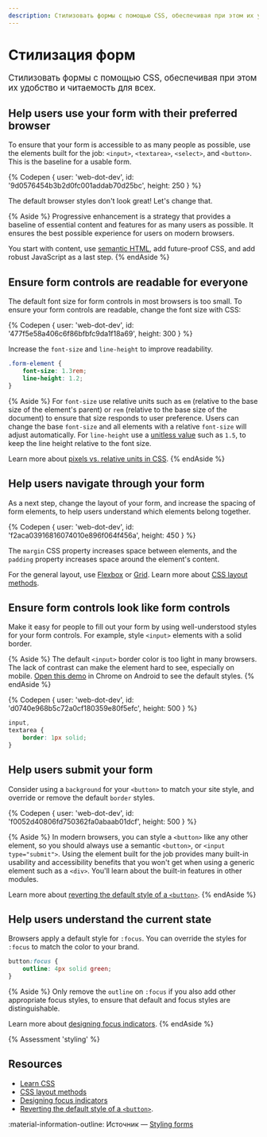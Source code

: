 ```yaml
---
description: Стилизовать формы с помощью CSS, обеспечивая при этом их удобство и читаемость для всех.
---
```


# Стилизация форм

<big>Стилизовать формы с помощью CSS, обеспечивая при этом их удобство и читаемость для всех.</big>

## Help users use your form with their preferred browser

To ensure that your form is accessible to as many people as possible, use the elements built for the job: `<input>`, `<textarea>`, `<select>`, and `<button>`. This is the baseline for a usable form.

{% Codepen {
  user: 'web-dot-dev',
  id: '9d0576454b3b2d0fc001addab70d25bc',
  height: 250
} %}

The default browser styles don't look great! Let's change that.

{% Aside %} Progressive enhancement is a strategy that provides a baseline of essential content and features for as many users as possible. It ensures the best possible experience for users on modern browsers.

You start with content, use [semantic HTML](https://developer.mozilla.org/docs/Glossary/Semantics#semantics_in_html), add future-proof CSS, and add robust JavaScript as a last step. {% endAside %}

## Ensure form controls are readable for everyone

The default font size for form controls in most browsers is too small. To ensure your form controls are readable, change the font size with CSS:

{% Codepen {
  user: 'web-dot-dev',
  id: '477f5e58a406c6f86bfbfc9da1f18a69',
  height: 300
} %}

Increase the `font-size` and `line-height` to improve readability.

```css
.form-element {
    font-size: 1.3rem;
    line-height: 1.2;
}
```

{% Aside %} For `font-size` use relative units such as `em` (relative to the base size of the element's parent) or `rem` (relative to the base size of the document) to ensure that size responds to user preference. Users can change the base `font-size` and all elements with a relative `font-size` will adjust automatically. For `line-height` use a [unitless value](https://meyerweb.com/eric/thoughts/2006/02/08/unitless-line-heights/) such as `1.5`, to keep the line height relative to the font size.

Learn more about [pixels vs. relative units in CSS](https://www.24a11y.com/2019/pixels-vs-relative-units-in-css-why-its-still-a-big-deal/). {% endAside %}

## Help users navigate through your form

As a next step, change the layout of your form, and increase the spacing of form elements, to help users understand which elements belong together.

{% Codepen {
  user: 'web-dot-dev',
  id: 'f2aca03916816074010e896f064f456a',
  height: 450
} %}

The `margin` CSS property increases space between elements, and the `padding` property increases space around the element's content.

For the general layout, use [Flexbox](/learn/css/flexbox/) or [Grid](/learn/css/grid/). Learn more about [CSS layout methods](/learn/css/layout/).

## Ensure form controls look like form controls

Make it easy for people to fill out your form by using well-understood styles for your form controls. For example, style `<input>` elements with a solid border.

{% Aside %} The default `<input>` border color is too light in many browsers. The lack of contrast can make the element hard to see, especially on mobile. [Open this demo](https://codepen.io/web-dot-dev/pen/9d0576454b3b2d0fc001addab70d25bc) in Chrome on Android to see the default styles. {% endAside %}

{% Codepen {
  user: 'web-dot-dev',
  id: 'd0740e968b5c72a0cf180359e80f5efc',
  height: 500
} %}

```css
input,
textarea {
    border: 1px solid;
}
```

## Help users submit your form

Consider using a `background` for your `<button>` to match your site style, and override or remove the default `border` styles.

{% Codepen {
  user: 'web-dot-dev',
  id: 'f0052d40806fd750362fa0abaab01dcf',
  height: 500
} %}

{% Aside %} In modern browsers, you can style a `<button>` like any other element, so you should always use a semantic `<button>`, or `<input type="submit">`. Using the element built for the job provides many built-in usability and accessibility benefits that you won't get when using a generic element such as a `<div>`. You'll learn about the built-in features in other modules.

Learn more about [reverting the default style of a `<button>`](https://archive.hankchizljaw.com/wrote/introducing-the-button-element/#heading-oh-these-are-hard-to-style-though). {% endAside %}

## Help users understand the current state

Browsers apply a default style for `:focus`. You can override the styles for `:focus` to match the color to your brand.

```css
button:focus {
    outline: 4px solid green;
}
```

{% Aside %} Only remove the `outline` on `:focus` if you also add other appropriate focus styles, to ensure that default and focus styles are distinguishable.

Learn more about [designing focus indicators](https://www.sarasoueidan.com/blog/focus-indicators/). {% endAside %}

{% Assessment 'styling' %}

## Resources

-   [Learn CSS](/learn/css)
-   [CSS layout methods](/learn/css/layout)
-   [Designing focus indicators](https://www.sarasoueidan.com/blog/focus-indicators/)
-   [Reverting the default style of a `<button>`](https://archive.hankchizljaw.com/wrote/introducing-the-button-element/#heading-oh-these-are-hard-to-style-though).

:material-information-outline: Источник &mdash; [Styling forms](https://web.dev/learn/forms/styling/)
